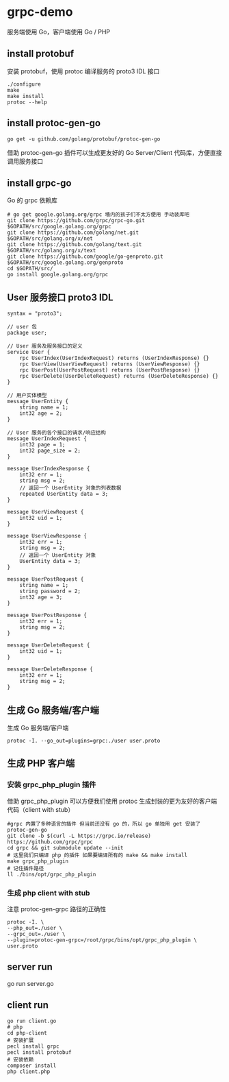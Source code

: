 # grpc-demo
服务端使用 Go，客户端使用 Go / PHP

## install protobuf
安装 protobuf，使用 protoc 编译服务的 proto3 IDL 接口
```
./configure
make 
make install
protoc --help
```
## install protoc-gen-go
```
go get -u github.com/golang/protobuf/protoc-gen-go
```
借助 protoc-gen-go 插件可以生成更友好的 Go Server/Client 代码库，方便直接调用服务接口

## install grpc-go
Go 的 grpc 依赖库
```
# go get google.golang.org/grpc 墙内的孩子们不太方便用 手动装库吧
git clone https://github.com/grpc/grpc-go.git $GOPATH/src/google.golang.org/grpc
git clone https://github.com/golang/net.git $GOPATH/src/golang.org/x/net
git clone https://github.com/golang/text.git $GOPATH/src/golang.org/x/text
git clone https://github.com/google/go-genproto.git $GOPATH/src/google.golang.org/genproto
cd $GOPATH/src/
go install google.golang.org/grpc
```
## User 服务接口 proto3 IDL
```
syntax = "proto3";
 
// user 包
package user;

// User 服务及服务接口的定义
service User {
    rpc UserIndex(UserIndexRequest) returns (UserIndexResponse) {}
    rpc UserView(UserViewRequest) returns (UserViewResponse) {}
    rpc UserPost(UserPostRequest) returns (UserPostResponse) {}
    rpc UserDelete(UserDeleteRequest) returns (UserDeleteResponse) {}
}

// 用户实体模型
message UserEntity {
    string name = 1;
    int32 age = 2;
}

// User 服务的各个接口的请求/响应结构
message UserIndexRequest {
    int32 page = 1;
    int32 page_size = 2;
}

message UserIndexResponse {
    int32 err = 1;
    string msg = 2;
    // 返回一个 UserEntity 对象的列表数据
    repeated UserEntity data = 3;
}

message UserViewRequest {
    int32 uid = 1;
}

message UserViewResponse {
    int32 err = 1;
    string msg = 2;
    // 返回一个 UserEntity 对象
    UserEntity data = 3;
}

message UserPostRequest {
    string name = 1;
    string password = 2;
    int32 age = 3;
}

message UserPostResponse {
    int32 err = 1;
    string msg = 2;
}

message UserDeleteRequest {
    int32 uid = 1;
}

message UserDeleteResponse {
    int32 err = 1;
    string msg = 2;
}
```
## 生成 Go 服务端/客户端
生成 Go 服务端/客户端
```
protoc -I. --go_out=plugins=grpc:./user user.proto
```
## 生成 PHP 客户端
### 安装 grpc_php_plugin 插件
借助 grpc_php_plugin 可以方便我们使用 protoc 生成封装的更为友好的客户端代码（client with stub）
```
#grpc 内置了多种语言的插件 但当前还没有 go 的，所以 go 单独用 get 安装了 protoc-gen-go
git clone -b $(curl -L https://grpc.io/release) https://github.com/grpc/grpc
cd grpc && git submodule update --init
# 这里我们只编译 php 的插件 如果要编译所有的 make && make install
make grpc_php_plugin
# 记住插件路径
ll ./bins/opt/grpc_php_plugin
```
### 生成 php client with stub
注意 protoc-gen-grpc 路径的正确性
```
protoc -I. \
--php_out=./user \
--grpc_out=./user \
--plugin=protoc-gen-grpc=/root/grpc/bins/opt/grpc_php_plugin \
user.proto
```
## server run
go run server.go

## client run
```
go run client.go
# php
cd php-client
# 安装扩展
pecl install grpc
pecl install protobuf
# 安装依赖
composer install
php client.php
